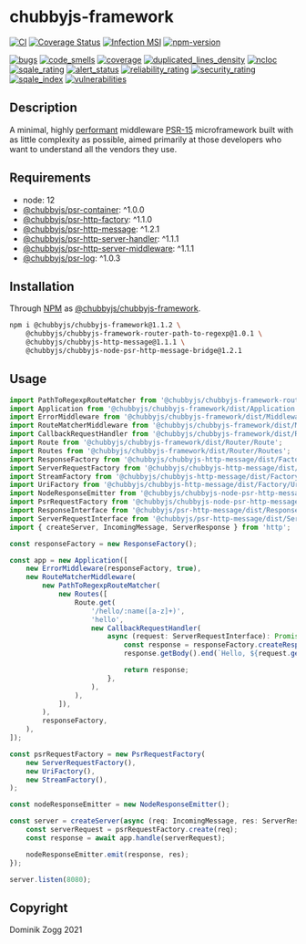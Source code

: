 # chubbyjs-framework

[![CI](https://github.com/chubbyjs/chubbyjs-framework/workflows/CI/badge.svg?branch=master)](https://github.com/chubbyjs/chubbyjs-framework/actions?query=workflow%3ACI)
[![Coverage Status](https://coveralls.io/repos/github/chubbyjs/chubbyjs-framework/badge.svg?branch=master)](https://coveralls.io/github/chubbyjs/chubbyjs-framework?branch=master)
[![Infection MSI](https://badge.stryker-mutator.io/github.com/chubbyjs/chubbyjs-framework/master)](https://dashboard.stryker-mutator.io/reports/github.com/chubbyjs/chubbyjs-framework/master)
[![npm-version](https://img.shields.io/npm/v/@chubbyjs/chubbyjs-framework.svg)](https://www.npmjs.com/package/@chubbyjs/chubbyjs-framework)

[![bugs](https://sonarcloud.io/api/project_badges/measure?project=chubbyjs_chubbyjs-framework&metric=bugs)](https://sonarcloud.io/dashboard?id=chubbyjs_chubbyjs-framework)
[![code_smells](https://sonarcloud.io/api/project_badges/measure?project=chubbyjs_chubbyjs-framework&metric=code_smells)](https://sonarcloud.io/dashboard?id=chubbyjs_chubbyjs-framework)
[![coverage](https://sonarcloud.io/api/project_badges/measure?project=chubbyjs_chubbyjs-framework&metric=coverage)](https://sonarcloud.io/dashboard?id=chubbyjs_chubbyjs-framework)
[![duplicated_lines_density](https://sonarcloud.io/api/project_badges/measure?project=chubbyjs_chubbyjs-framework&metric=duplicated_lines_density)](https://sonarcloud.io/dashboard?id=chubbyjs_chubbyjs-framework)
[![ncloc](https://sonarcloud.io/api/project_badges/measure?project=chubbyjs_chubbyjs-framework&metric=ncloc)](https://sonarcloud.io/dashboard?id=chubbyjs_chubbyjs-framework)
[![sqale_rating](https://sonarcloud.io/api/project_badges/measure?project=chubbyjs_chubbyjs-framework&metric=sqale_rating)](https://sonarcloud.io/dashboard?id=chubbyjs_chubbyjs-framework)
[![alert_status](https://sonarcloud.io/api/project_badges/measure?project=chubbyjs_chubbyjs-framework&metric=alert_status)](https://sonarcloud.io/dashboard?id=chubbyjs_chubbyjs-framework)
[![reliability_rating](https://sonarcloud.io/api/project_badges/measure?project=chubbyjs_chubbyjs-framework&metric=reliability_rating)](https://sonarcloud.io/dashboard?id=chubbyjs_chubbyjs-framework)
[![security_rating](https://sonarcloud.io/api/project_badges/measure?project=chubbyjs_chubbyjs-framework&metric=security_rating)](https://sonarcloud.io/dashboard?id=chubbyjs_chubbyjs-framework)
[![sqale_index](https://sonarcloud.io/api/project_badges/measure?project=chubbyjs_chubbyjs-framework&metric=sqale_index)](https://sonarcloud.io/dashboard?id=chubbyjs_chubbyjs-framework)
[![vulnerabilities](https://sonarcloud.io/api/project_badges/measure?project=chubbyjs_chubbyjs-framework&metric=vulnerabilities)](https://sonarcloud.io/dashboard?id=chubbyjs_chubbyjs-framework)

## Description

A minimal, highly [performant][2] middleware [PSR-15][3] microframework built with as little complexity as possible, aimed primarily at those developers who want to understand all the vendors they use.

## Requirements

 * node: 12
 * [@chubbyjs/psr-container][4]: ^1.0.0
 * [@chubbyjs/psr-http-factory][5]: ^1.1.0
 * [@chubbyjs/psr-http-message][6]: ^1.2.1
 * [@chubbyjs/psr-http-server-handler][7]: ^1.1.1
 * [@chubbyjs/psr-http-server-middleware][8]: ^1.1.1
 * [@chubbyjs/psr-log][9]: ^1.0.3

## Installation

Through [NPM](https://www.npmjs.com) as [@chubbyjs/chubbyjs-framework][1].

```sh
npm i @chubbyjs/chubbyjs-framework@1.1.2 \
    @chubbyjs/chubbyjs-framework-router-path-to-regexp@1.0.1 \
    @chubbyjs/chubbyjs-http-message@1.1.1 \
    @chubbyjs/chubbyjs-node-psr-http-message-bridge@1.2.1
```

## Usage

```ts
import PathToRegexpRouteMatcher from '@chubbyjs/chubbyjs-framework-router-path-to-regexp/dist/PathToRegexpRouteMatcher';
import Application from '@chubbyjs/chubbyjs-framework/dist/Application';
import ErrorMiddleware from '@chubbyjs/chubbyjs-framework/dist/Middleware/ErrorMiddleware';
import RouteMatcherMiddleware from '@chubbyjs/chubbyjs-framework/dist/Middleware/RouteMatcherMiddleware';
import CallbackRequestHandler from '@chubbyjs/chubbyjs-framework/dist/RequestHandler/CallbackRequestHandler';
import Route from '@chubbyjs/chubbyjs-framework/dist/Router/Route';
import Routes from '@chubbyjs/chubbyjs-framework/dist/Router/Routes';
import ResponseFactory from '@chubbyjs/chubbyjs-http-message/dist/Factory/ResponseFactory';
import ServerRequestFactory from '@chubbyjs/chubbyjs-http-message/dist/Factory/ServerRequestFactory';
import StreamFactory from '@chubbyjs/chubbyjs-http-message/dist/Factory/StreamFactory';
import UriFactory from '@chubbyjs/chubbyjs-http-message/dist/Factory/UriFactory';
import NodeResponseEmitter from '@chubbyjs/chubbyjs-node-psr-http-message-bridge/dist/NodeResponseEmitter';
import PsrRequestFactory from '@chubbyjs/chubbyjs-node-psr-http-message-bridge/dist/PsrRequestFactory';
import ResponseInterface from '@chubbyjs/psr-http-message/dist/ResponseInterface';
import ServerRequestInterface from '@chubbyjs/psr-http-message/dist/ServerRequestInterface';
import { createServer, IncomingMessage, ServerResponse } from 'http';

const responseFactory = new ResponseFactory();

const app = new Application([
    new ErrorMiddleware(responseFactory, true),
    new RouteMatcherMiddleware(
        new PathToRegexpRouteMatcher(
            new Routes([
                Route.get(
                    '/hello/:name([a-z]+)',
                    'hello',
                    new CallbackRequestHandler(
                        async (request: ServerRequestInterface): Promise<ResponseInterface> => {
                            const response = responseFactory.createResponse(200);
                            response.getBody().end(`Hello, ${request.getAttribute('name')}`);

                            return response;
                        },
                    ),
                ),
            ]),
        ),
        responseFactory,
    ),
]);

const psrRequestFactory = new PsrRequestFactory(
    new ServerRequestFactory(),
    new UriFactory(),
    new StreamFactory(),
);

const nodeResponseEmitter = new NodeResponseEmitter();

const server = createServer(async (req: IncomingMessage, res: ServerResponse) => {
    const serverRequest = psrRequestFactory.create(req);
    const response = await app.handle(serverRequest);

    nodeResponseEmitter.emit(response, res);
});

server.listen(8080);
```

## Copyright

Dominik Zogg 2021

[1]: https://www.npmjs.com/package/@chubbyjs/chubbyjs-framework
[2]: https://web-frameworks-benchmark.netlify.app/result
[3]: https://www.npmjs.com/package/@chubbyjs/psr-http-server-middleware
[4]: https://www.npmjs.com/package/@chubbyjs/psr-container
[5]: https://www.npmjs.com/package/@chubbyjs/psr-http-factory
[6]: https://www.npmjs.com/package/@chubbyjs/psr-http-message
[7]: https://www.npmjs.com/package/@chubbyjs/psr-http-server-handler
[8]: https://www.npmjs.com/package/@chubbyjs/psr-http-server-middleware
[9]: https://www.npmjs.com/package/@chubbyjs/psr-log
